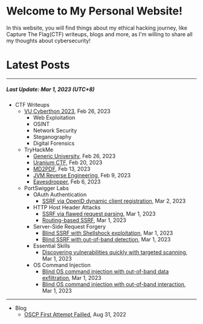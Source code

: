 # Welcome to My Personal Website!

In this website, you will find things about my ethical hacking journey, like Capture The Flag(CTF) writeups, blogs and more, as I'm willing to share all my thoughts about cybersecurity!

# Latest Posts

* * *
##### Last Update: Mar 1, 2023 (UTC+8)

- CTF Writeups
	- [VU Cyberthon 2023](https://siunam321.github.io/ctf/VU-Cyberthon-2023/), Feb 26, 2023
		- Web Exploitation
		- OSINT
		- Network Security
		- Steganography
		- Digital Forensics
	- TryHackMe
		- [Generic University](https://siunam321.github.io/ctf/tryhackme/Generic-University), Feb 26, 2023
		- [Uranium CTF](https://siunam321.github.io/ctf/tryhackme/Uranium-CTF), Feb 20, 2023
		- [MD2PDF](https://siunam321.github.io/ctf/tryhackme/MD2PDF), Feb 13, 2023
		- [JVM Reverse Engineering](https://siunam321.github.io/ctf/tryhackme/JVM-Reverse-Engineering), Feb 9, 2023
		- [Eavesdropper](https://siunam321.github.io/ctf/tryhackme/Eavesdropper), Feb 6, 2023
	- PortSwigger Labs
		- OAuth Authentication
			- [SSRF via OpenID dynamic client registration](https://siunam321.github.io/ctf/portswigger-labs/OAuth-Authentication/oauth-5), Mar 2, 2023
		- HTTP Host Header Attacks
			- [SSRF via flawed request parsing](https://siunam321.github.io/ctf/portswigger-labs/HTTP-Host-Header-Attacks/http-host-header-5), Mar 1, 2023
			- [Routing-based SSRF](https://siunam321.github.io/ctf/portswigger-labs/HTTP-Host-Header-Attacks/http-host-header-4), Mar 1, 2023
		- Server-Side Request Forgery
			- [Blind SSRF with Shellshock exploitation](https://siunam321.github.io/ctf/portswigger-labs/Server-Side-Request-Forgery/ssrf-7), Mar 1, 2023
			- [Blind SSRF with out-of-band detection](https://siunam321.github.io/ctf/portswigger-labs/Server-Side-Request-Forgery/ssrf-5), Mar 1, 2023
		- Essential Skills
			- [Discovering vulnerabilities quickly with targeted scanning](https://siunam321.github.io/ctf/portswigger-labs/Essential-Skills/essential-skills-1), Mar 1, 2023
		- OS Command Injection
			- [Blind OS command injection with out-of-band data exfiltration](https://siunam321.github.io/ctf/portswigger-labs/OS-Command-Injection/osci-5), Mar 1, 2023
			- [Blind OS command injection with out-of-band interaction](https://siunam321.github.io/ctf/portswigger-labs/OS-Command-Injection/osci-4), Mar 1, 2023

* * *
- Blog
	- [OSCP First Attempt Failled](https://siunam321.github.io/blog/2022-08-31-OSCP-First-Attempt-Failled), Aug 31, 2022